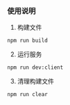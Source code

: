 ### 使用说明
1. 构建文件
```
npm run build
```

2. 运行服务
```
npm run dev:client
```

3. 清理构建文件
```
npm run clear
```
